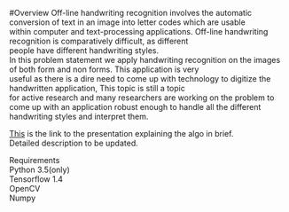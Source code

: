#Overview
Off-line handwriting recognition involves the automatic conversion of text in an image into letter codes which are usable<br/> within computer and text-processing applications. Off-line handwriting recognition is comparatively difficult, as different<br/> people have different handwriting styles.<br/> 
In this problem statement we apply handwriting recognition on the images of both form and non forms. This application is very<br/> useful as there is a dire need to come up with technology to digitize the handwritten application, This topic is still a topic<br/> for active research and many researchers are working on the problem to come up with an application robust enough to handle all the different handwriting styles and interpret them.

[This](https://docs.google.com/presentation/d/1niFtRGOegT9jFcqXAsJ1vefYUIYLhS0BVa5yx_mcdXM/edit?usp=sharing) is the link to the 
presentation explaining the algo in brief.
<br/>
Detailed description to be updated.

Requirements<br/>
Python 3.5(only)<br/>
Tensorflow 1.4<br/>
OpenCV<br/>
Numpy
